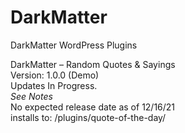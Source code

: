 # DarkMatter
DarkMatter WordPress Plugins

DarkMatter – Random Quotes & Sayings<br>
Version: 1.0.0 (Demo)<br>
Updates In Progress.<br>
<em>See Notes</em><br>
No expected release date as of 12/16/21<br>
installs to: /plugins/quote-of-the-day/
